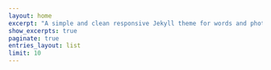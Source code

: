 ```yaml
---
layout: home
excerpt: "A simple and clean responsive Jekyll theme for words and photos."
show_excerpts: true
paginate: true
entries_layout: list
limit: 10
---
```

